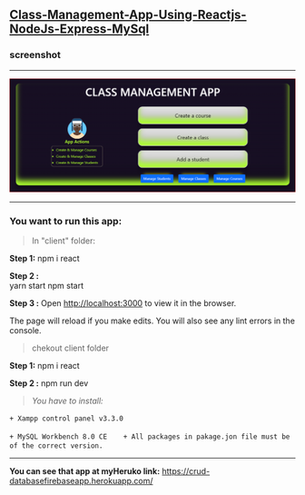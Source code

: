 ## [Class-Management-App-Using-Reactjs-NodeJs-Express-MySql](https://github.com/nguyenngocdue/Class-Management-App-Using-Reactjs-NodeJs-Express-MySql)

### screenshot

---

![1646012985328.png](image/README/1646012985328.png)

---

### **You want to run this app:**

> In "client" folder:

**Step 1:** 	npm i react

**Step 2 :** 	
              yarn start
              npm start
                            

**Step 3 :** Open [http://localhost:3000](http://localhost:3000/) to view it in the browser.

The page will reload if you make edits.
You will also see any lint errors in the console.

> chekout client folder

**Step 1:** 	npm i react

**Step 2 :** 	npm run dev

> *You have to install:*

    + Xampp control panel v3.3.0

    + MySQL Workbench 8.0 CE    + All packages in pakage.jon file must be of the correct version.

---

**You can see that app at myHeruko link:** https://crud-databasefirebaseapp.herokuapp.com/
